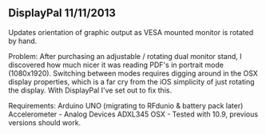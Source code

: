 DisplayPal
11/11/2013
--
Updates orientation of graphic output as VESA mounted monitor is rotated by hand.

Problem:
After purchasing an adjustable / rotating dual monitor stand, I discovered how much nicer it was reading PDF's in portrait mode (1080x1920).  Switching between modes requires digging around in the OSX display properties, which is a far cry from the iOS simplicity of just rotating the display.  With DisplayPal I've set out to fix this.

Requirements:
Arduino UNO (migrating to RFdunio & battery pack later)
Accelerometer - Analog Devices ADXL345
OSX - Tested with 10.9, previous versions should work.
